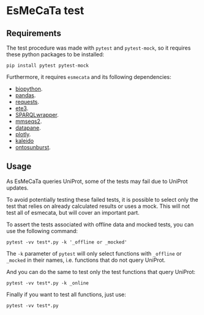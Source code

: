 # EsMeCaTa test

## Requirements

The test procedure was made with `pytest` and `pytest-mock`, so it requires these python packages to be installed:

```
pip install pytest pytest-mock
```

Furthermore, it requires `esmecata` and its following dependencies:

- [biopython](https://pypi.org/project/biopython/).
- [pandas](https://pypi.org/project/pandas/).
- [requests](https://pypi.org/project/requests/).
- [ete3](https://pypi.org/project/ete3/).
- [SPARQLwrapper](https://pypi.org/project/SPARQLWrapper/).
- [mmseqs2](https://github.com/soedinglab/MMseqs2).
- [datapane](https://github.com/datapane/datapane).
- [plotly](https://github.com/plotly/plotly.py).
- [kaleido](https://github.com/plotly/Kaleido)
- [ontosunburst](https://github.com/AuReMe/Ontology_sunburst).


## Usage

As EsMeCaTa queries UniProt, some of the tests may fail due to UniProt updates.

To avoid potentially testing these failed tests, it is possible to select only the test that relies on already calculated results or uses a mock. This will not test all of esmecata, but will cover an important part.

To assert the tests associated with offline data and mocked tests, you can use the following command:

```
pytest -vv test*.py -k '_offline or _mocked'
```

The `-k` parameter of `pytest` will only select functions with `_offline` or `_mocked` in their names, i.e. functions that do not query UniProt.

And you can do the same to test only the test functions that query UniProt:

```
pytest -vv test*.py -k _online
```

Finally if you want to test all functions, just use:

```
pytest -vv test*.py
```